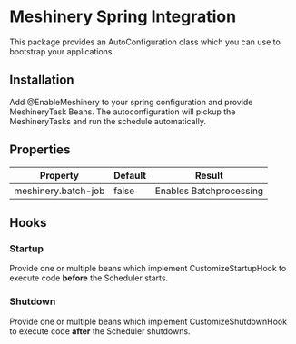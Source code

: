 # Meshinery Spring Integration

This package provides an AutoConfiguration class which you can use to bootstrap your applications.

## Installation

Add @EnableMeshinery to your spring configuration and provide MeshineryTask Beans. The autoconfiguration will pickup the
MeshineryTasks and run the schedule automatically.

## Properties

| Property  | Default | Result  |
|---|---|---|
| meshinery.batch-job | false  | Enables Batchprocessing |

## Hooks

### Startup

Provide one or multiple beans which implement CustomizeStartupHook to execute code
**before** the Scheduler starts.

### Shutdown

Provide one or multiple beans which implement CustomizeShutdownHook to execute code
**after** the Scheduler shutdowns.

